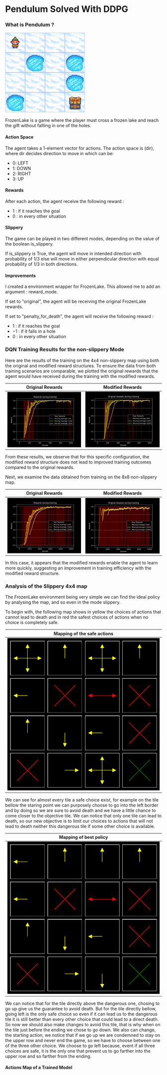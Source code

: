 # Pendulum Solved With DDPG

### What is Pendulum ?

![FrozenLake](https://raw.githubusercontent.com/iamtitouche/DeepRL/main/1-DQN/FrozenLake/frozen_lake.gif)

FrozenLake is a game where the player must cross a frozen lake and reach the gift without fallling in one of the holes.

#### Action Space

The agent takes a 1-element vector for actions. The action space is (dir), where dir decides direction to move in which can be:

- 0: LEFT
- 1: DOWN
- 2: RIGHT
- 3: UP

#### Rewards

After each action, the agent receive the following reward :

- $1$ : if it reaches the goal
- $0$ : in every other situation

#### Slippery

The game can be played in two different modes, depending on the value of the boolean is_slippery.

If is_slippery is True, the agent will move in intended direction with probability of $1/3$ else will move in either perpendicular direction with equal probability of $1/3$ in both directions.

#### Improvements

I created a environment wrapper for FrozenLake. This allowed me to add an argument : reward_mode.

If set to "original", the agent will be receiving the original FrozenLake rewards.

If set to "penalty_for_death", the agent will receive the following reward :

- $1$ : if it reaches the goal
- $-1$ : if it falls in a hole
- $0$ : in every other situation


### DQN Training Results for the non-slippery Mode

Here are the results of the training on the 4x4 non-slippery map using both the original and modified reward structures. To ensure the data from both training scenarios are comparable, we plotted the original rewards that the agent would have received during the training with the modified rewards.

| Original Rewards | Modified Rewards |
|:---------------------:|:-------------------:|
| ![4x4-false-original](https://raw.githubusercontent.com/iamtitouche/DeepRL/main/1-DQN/FrozenLake/Training_Data_1/rewards.png) | ![4x4-false-modified](https://raw.githubusercontent.com/iamtitouche/DeepRL/main/1-DQN/FrozenLake/Training_Data_5/rewards.png) |

From these results, we observe that for this specific configuration, the modified reward structure does not lead to improved training outcomes compared to the original rewards.

Next, we examine the data obtained from training on the 8x8 non-slippery map.

| Original Rewards | Modified Rewards |
|:---------------------:|:-------------------:|
| ![8x8-false-original](https://raw.githubusercontent.com/iamtitouche/DeepRL/main/1-DQN/FrozenLake/Training_Data_3/rewards.png) | ![8x8-false-modified](https://raw.githubusercontent.com/iamtitouche/DeepRL/main/1-DQN/FrozenLake/Training_Data_7/rewards.png) |

In this case, it appears that the modified rewards enable the agent to learn more quickly, suggesting an improvement in training efficiency with the modified reward structure.

### Analysis of the Slippery 4x4 map

The FrozenLake environment being very simple we can find the ideal policy by analysing the map, and so even in the mode slippery.

To begin with, the following map shows in yellow the choices of actions that cannot lead to death and in red the safest choices of actions when no choice is completely safe.

| Mapping of the safe actions |
|:---------------------:|
|![safest_choices](https://raw.githubusercontent.com/iamtitouche/DeepRL/main/1-DQN/FrozenLake/safest_choices.png)|

We can see for almost every tile a safe choice exist, for example on the tile bellow the staring point we can purposely choose to go into the left border and by doing so we are sure to avoid death and we have a little chance to come closer to the objective tile. We can notice that only one tile can lead to death, so our new objective is to limit our choices to actions that will not lead to death neither this dangerous tile if some other choice is available.

| Mapping of best policy |
|:----------------------:|
|![safest_choices](https://raw.githubusercontent.com/iamtitouche/DeepRL/main/1-DQN/FrozenLake/best_policy_by_hand.png)|

We can notice that for the tile directly above the dangerous one, chosing to go up give us the guarantee to avoid death.
But for the tile directly bellow, going left is the only safe choice so even if it can lead us to the dangerous tile it 
is still better than every other choice that could lead to a direct death. So now we should also make changes to avoid this
tile, that is why when on the tile just before the ending we chose to go down. We also can change, the starting action, 
we notice that if we go up we are condemned to stay on the upper row and never end the game, so we have to choose 
between one of the three other choice. We choose to go left because, event if all three choices are safe, it is the only one that prevent us to go farther
into the upper row and so farther from the ending.

#### Actions Map of a Trained Model